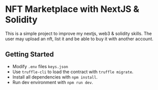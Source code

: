 # NFT Marketplace with NextJS & Solidity
This is a simple project to improve my nextjs, web3 & solidity skills. The user may upload an nft, list it and be able to buy it with another account. 

## Getting Started
- Modify `.env` files `keys.json`
- Use `truffle-cli` to load the contract with `truffle migrate`.
- Install all dependencies with `npm install`.
- Run dev environment with `npm run dev`.



